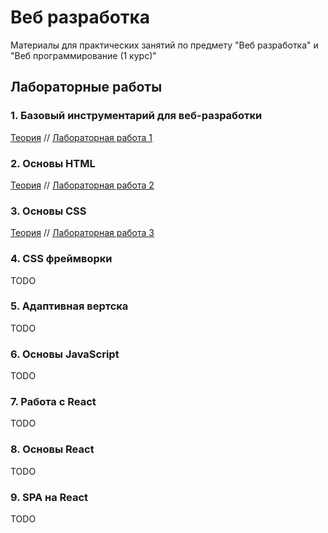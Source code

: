 # Веб разработка

Материалы для практических занятий по предмету "Веб разработка" и "Веб программирование (1 курс)"

## Лабораторные работы

### 1. Базовый инструментарий для веб-разработки

[Теория](01-software.md) // [Лабораторная работа 1](labs/lab1.md)

### 2. Основы HTML

[Теория](02-html.md) // [Лабораторная работа 2](labs/lab2.md)

### 3. Основы CSS

[Теория](03-css.md) // [Лабораторная работа 3](labs/lab3.md)

### 4. CSS фреймворки

TODO

### 5. Адаптивная вертска

TODO

### 6. Основы JavaScript

TODO

### 7. Работа с React

TODO

### 8. Основы React

TODO

### 9. SPA на React

TODO
